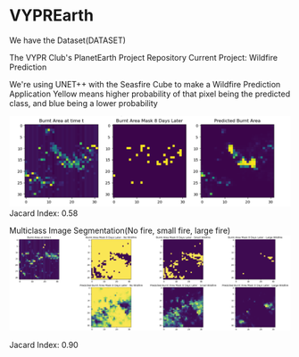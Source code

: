 # VYPREarth

We have the Dataset(DATASET)

The VYPR Club's PlanetEarth Project Repository
Current Project: Wildfire Prediction

We're using UNET++ with the Seasfire Cube to make a Wildfire Prediction Application
Yellow means higher probability of that pixel being the predicted class, and blue being a lower probability


![Alt text](https://github.com/kevhainfo/VYPREarth/blob/5aea56980aaf6b8000ddc2909ddd5d0e59aaeaca/Screen%20Shot%202023-07-06%20at%2010.03.10%20AM.png)
Jacard Index: 0.58

Multiclass Image Segmentation(No fire, small fire, large fire)
![Alt text](https://github.com/kevhainfo/VYPREarth/blob/94c138d1abd2e95da5b42a032de7e6f506345642/Screen%20Shot%202023-07-08%20at%208.31.06%20PM.png)

Jacard Index: 0.90

